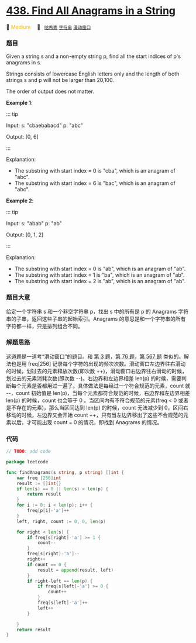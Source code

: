 # [438. Find All Anagrams in a String](https://leetcode.com/problems/find-all-anagrams-in-a-string/)

:tangerine: <font color=#ffb800>Medium</font>&emsp; 🔖&ensp; [`哈希表`](../solution/hash-table.md) [`字符串`](../solution/string.md) [`滑动窗口`](../solution/sliding-window.md)

### 题目

Given a string s and a non-empty string p, find all the start indices of p's anagrams in s.

Strings consists of lowercase English letters only and the length of both strings s and p will not be larger than 20,100.

The order of output does not matter.

**Example 1**:

::: tip

Input: s: "cbaebabacd" p: "abc"

Output: [0, 6]

:::

Explanation:

- The substring with start index = 0 is "cba", which is an anagram of "abc".
- The substring with start index = 6 is "bac", which is an anagram of "abc".

**Example 2**:

::: tip

Input: s: "abab" p: "ab"

Output: [0, 1, 2]

:::

Explanation:

- The substring with start index = 0 is "ab", which is an anagram of "ab".
- The substring with start index = 1 is "ba", which is an anagram of "ab".
- The substring with start index = 2 is "ab", which is an anagram of "ab".

### 题目大意

给定一个字符串 s 和一个非空字符串 p，找出 s 中的所有是 p 的 Anagrams 字符串的子串，返回这些子串的起始索引。Anagrams 的意思是和一个字符串的所有字符都一样，只是排列组合不同。

### 解题思路

这道题是一道考“滑动窗口”的题目。和 [第 3 题](./0003.md)，[第 76 题](./0076.md)，[第 567 题](./0567.md) 类似的。解法也是用 freq[256] 记录每个字符的出现的频次次数。滑动窗口左边界往右滑动的时候，划过去的元素释放次数(即次数 ++)，滑动窗口右边界往右滑动的时候，划过去的元素消耗次数(即次数 \-\-)。右边界和左边界相差 len(p) 的时候，需要判断每个元素是否都用过一遍了。具体做法是每经过一个符合规范的元素，count 就 \-\-，count 初始值是 len(p)，当每个元素都符合规范的时候，右边界和左边界相差 len(p) 的时候，count 也会等于 0 。当区间内有不符合规范的元素(freq < 0 或者是不存在的元素)，那么当区间达到 len(p) 的时候，count 无法减少到 0，区间右移动的时候，左边界又会开始 count ++，只有当左边界移出了这些不合规范的元素以后，才可能出现 count = 0 的情况，即找到 Anagrams 的情况。

### 代码

```go
// TODO: add code

package leetcode

func findAnagrams(s string, p string) []int {
	var freq [256]int
	result := []int{}
	if len(s) == 0 || len(s) < len(p) {
		return result
	}
	for i := 0; i < len(p); i++ {
		freq[p[i]-'a']++
	}
	left, right, count := 0, 0, len(p)

	for right < len(s) {
		if freq[s[right]-'a'] >= 1 {
			count--
		}
		freq[s[right]-'a']--
		right++
		if count == 0 {
			result = append(result, left)
		}
		if right-left == len(p) {
			if freq[s[left]-'a'] >= 0 {
				count++
			}
			freq[s[left]-'a']++
			left++
		}

	}
	return result
}

```
